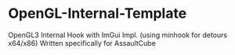# OpenGL-Internal-Template
OpenGL3 Internal Hook with ImGui Impl. (using minhook for detours x64/x86)
Written specifically for AssaultCube
